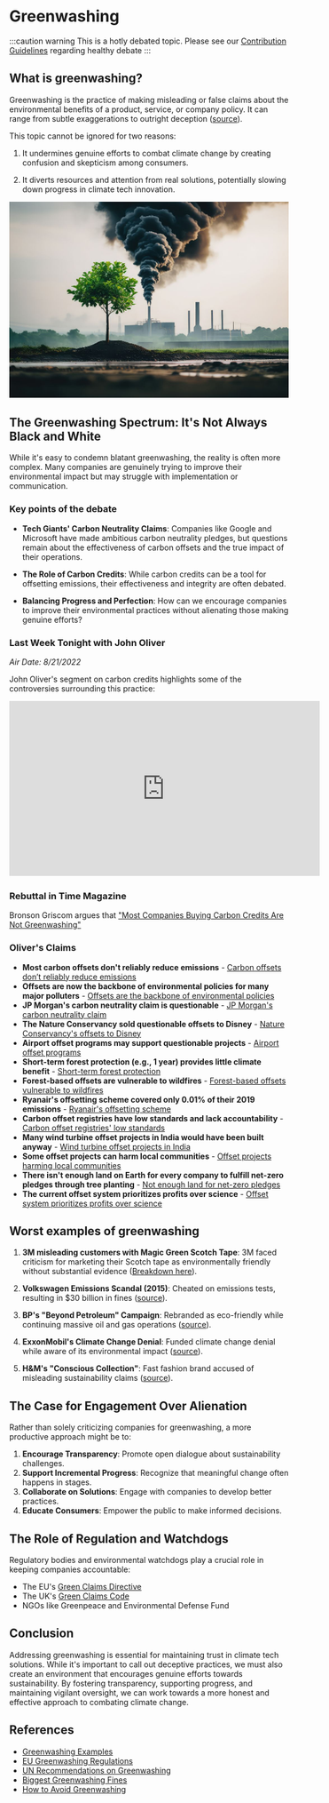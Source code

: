 # Greenwashing

:::caution warning
This is a hotly debated topic. Please see our [Contribution Guidelines](contribute#contribution-guidelines) regarding healthy debate
:::

## What is greenwashing?

Greenwashing is the practice of making misleading or false claims about the environmental benefits of a product, service, or company policy. It can range from subtle exaggerations to outright deception ([source](https://www.sustain.life/blog/what-is-greenwashing)).

This topic cannot be ignored for two reasons:

1) It undermines genuine efforts to combat climate change by creating confusion and skepticism among consumers.
   
2) It diverts resources and attention from real solutions, potentially slowing down progress in climate tech innovation.

![picture of tree and giant smokestack](/../static//img/topic-greenwashing-smoke-tree.jpg)

## The Greenwashing Spectrum: It's Not Always Black and White

While it's easy to condemn blatant greenwashing, the reality is often more complex. Many companies are genuinely trying to improve their environmental impact but may struggle with implementation or communication.

### Key points of the debate

- **Tech Giants' Carbon Neutrality Claims**: Companies like Google and Microsoft have made ambitious carbon neutrality pledges, but questions remain about the effectiveness of carbon offsets and the true impact of their operations.

- **The Role of Carbon Credits**: While carbon credits can be a tool for offsetting emissions, their effectiveness and integrity are often debated.

- **Balancing Progress and Perfection**: How can we encourage companies to improve their environmental practices without alienating those making genuine efforts?

### Last Week Tonight with John Oliver
_Air Date: 8/21/2022_

John Oliver's segment on carbon credits highlights some of the controversies surrounding this practice:

<iframe width="560" height="315" src="https://www.youtube.com/embed/6p8zAbFKpW0" title="YouTube video player" frameborder="0" allow="accelerometer; autoplay; clipboard-write; encrypted-media; gyroscope; picture-in-picture; web-share" allowfullscreen></iframe>

### Rebuttal in Time Magazine
Bronson Griscom argues that ["Most Companies Buying Carbon Credits Are Not Greenwashing"](https://time.com/6323461/carbon-credits-greenwashing/)

### Oliver's Claims

- **Most carbon offsets don't reliably reduce emissions** - [Carbon offsets don’t reliably reduce emissions](https://www.sierraclub.org/sierra/do-carbon-offsets-really-work)
- **Offsets are now the backbone of environmental policies for many major polluters** - [Offsets are the backbone of environmental policies](https://www.theguardian.com/environment/2023/sep/19/do-carbon-credit-reduce-emissions-greenhouse-gases)
- **JP Morgan's carbon neutrality claim is questionable** - [JP Morgan's carbon neutrality claim](https://www.theguardian.com/environment/2023/jan/18/revealed-forest-carbon-offsets-biggest-provider-worthless-verra-aoe)
- **The Nature Conservancy sold questionable offsets to Disney** - [Nature Conservancy's offsets to Disney](https://www.theguardian.com/environment/2023/jan/18/revealed-forest-carbon-offsets-biggest-provider-worthless-verra-aoe)
- **Airport offset programs may support questionable projects** - [Airport offset programs](https://www.sierraclub.org/sierra/do-carbon-offsets-really-work)
- **Short-term forest protection (e.g., 1 year) provides little climate benefit** - [Short-term forest protection](https://www.technologyreview.com/2023/11/30/1084104/the-university-of-california-has-all-but-dropped-carbon-offsets-and-thinks-you-should-too/)
- **Forest-based offsets are vulnerable to wildfires** - [Forest-based offsets vulnerable to wildfires](https://cnr.ncsu.edu/news/2024/01/forest-carbon-offsets-dont-always-work/)
- **Ryanair's offsetting scheme covered only 0.01% of their 2019 emissions** - [Ryanair's offsetting scheme](https://www.theguardian.com/environment/2023/sep/19/do-carbon-credit-reduce-emissions-greenhouse-gases)
- **Carbon offset registries have low standards and lack accountability** - [Carbon offset registries' low standards](https://time.com/6264772/study-most-carbon-credits-are-bogus/)
- **Many wind turbine offset projects in India would have been built anyway** - [Wind turbine offset projects in India](https://www.theguardian.com/environment/2023/sep/19/do-carbon-credit-reduce-emissions-greenhouse-gases)
- **Some offset projects can harm local communities** - [Offset projects harming local communities](https://www.theguardian.com/environment/2023/sep/19/do-carbon-credit-reduce-emissions-greenhouse-gases)
- **There isn't enough land on Earth for every company to fulfill net-zero pledges through tree planting** - [Not enough land for net-zero pledges](https://www.technologyreview.com/2023/11/30/1084104/the-university-of-california-has-all-but-dropped-carbon-offsets-and-thinks-you-should-too/)
- **The current offset system prioritizes profits over science** - [Offset system prioritizes profits over science](https://www.theguardian.com/environment/2023/sep/19/do-carbon-credit-reduce-emissions-greenhouse-gases)


## Worst examples of greenwashing

1. **3M misleading customers with Magic Green Scotch Tape**: 3M faced criticism for marketing their Scotch tape as environmentally friendly without substantial evidence ([Breakdown here](https://www.linkedin.com/feed/update/urn:li:activity:7052692478776274944)).

2. **Volkswagen Emissions Scandal (2015)**: Cheated on emissions tests, resulting in $30 billion in fines ([source](https://earth.org/greenwashing-companies-corporations/)).

3. **BP's "Beyond Petroleum" Campaign**: Rebranded as eco-friendly while continuing massive oil and gas operations ([source](https://earth.org/greenwashing-companies-corporations/)).

4. **ExxonMobil's Climate Change Denial**: Funded climate change denial while aware of its environmental impact ([source](https://earth.org/greenwashing-companies-corporations/)).

5. **H&M's "Conscious Collection"**: Fast fashion brand accused of misleading sustainability claims ([source](https://thesustainableagency.com/blog/greenwashing-examples/)).

## The Case for Engagement Over Alienation

Rather than solely criticizing companies for greenwashing, a more productive approach might be to:

1. **Encourage Transparency**: Promote open dialogue about sustainability challenges.
2. **Support Incremental Progress**: Recognize that meaningful change often happens in stages.
3. **Collaborate on Solutions**: Engage with companies to develop better practices.
4. **Educate Consumers**: Empower the public to make informed decisions.

## The Role of Regulation and Watchdogs

Regulatory bodies and environmental watchdogs play a crucial role in keeping companies accountable:

- The EU's [Green Claims Directive](https://www.europarl.europa.eu/topics/en/article/20240111STO16722/stopping-greenwashing-how-the-eu-regulates-green-claims)
- The UK's [Green Claims Code](https://www.insideeulifesciences.com/2024/01/31/eu-adopts-new-rules-on-greenwashing-and-social-impact-claims)
- NGOs like Greenpeace and Environmental Defense Fund

## Conclusion

Addressing greenwashing is essential for maintaining trust in climate tech solutions. While it's important to call out deceptive practices, we must also create an environment that encourages genuine efforts towards sustainability. By fostering transparency, supporting progress, and maintaining vigilant oversight, we can work towards a more honest and effective approach to combating climate change.

## References

- [Greenwashing Examples](https://thesustainableagency.com/blog/greenwashing-examples/)
- [EU Greenwashing Regulations](https://www.europarl.europa.eu/topics/en/article/20240111STO16722/stopping-greenwashing-how-the-eu-regulates-green-claims)
- [UN Recommendations on Greenwashing](https://www.weforum.org/agenda/2022/11/greenwashing-stop-report-un-experts/)
- [Biggest Greenwashing Fines](https://blog.cleanhub.com/greenwashing-examples)
- [How to Avoid Greenwashing](https://www.sustain.life/blog/what-is-greenwashing)
